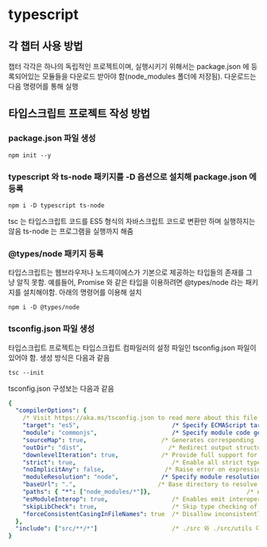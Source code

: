# typescript

## 각 챕터 사용 방법
챕터 각각은 하나의 독립적인 프로젝트이며, 실행시키기 위해서는 package.json 에 등록되어있는 모듈들을 다운로드 받아야 함(node_modules 폴더에 저장됨).
다운로드는 다음 명령어를 통해 실행

## 타입스크립트 프로젝트 작성 방법

### package.json 파일 생성
```
npm init --y
```
### typescript 와 ts-node 패키지를 -D 옵션으로 설치해 package.json 에 등록
```
npm i -D typescript ts-node
```
tsc 는 타입스크립트 코드를 ES5 형식의 자바스크립트 코드로 변환만 하며 실행하지는 않음
ts-node 는 프로그램을 실행까지 해줌

### @types/node 패키지 등록
타입스크립트는 웹브라우저나 노드제이에스가 기본으로 제공하는 타입들의 존재를 그냥 알직 못함. 예를들어, Promise 와 같은 타입을 이용하려면 @types/node 라는 패키지를 설치해야함. 
아래의 명령어를 이용해 설치
```
npm i -D @types/node
```
### tsconfig.json 파일 생성
타입스크립트 프로젝트는 타입스크립트 컴파일러의 설정 파일인 tsconfig.json 파일이 있어야 함.
생성 방식은 다음과 같음
```
tsc --init
```
tsconfig.json 구성보는 다음과 같음
```yaml
{
  "compilerOptions": {
    /* Visit https://aka.ms/tsconfig.json to read more about this file */
    "target": "es5",                          /* Specify ECMAScript target version: 'ES3' (default), 'ES5', 'ES2015', 'ES2016', 'ES2017', 'ES2018', 'ES2019', 'ES2020', or 'ESNEXT'. */
    "module": "commonjs",                     /* Specify module code generation: 'none', 'commonjs', 'amd', 'system', 'umd', 'es2015', 'es2020', or 'ESNext'. */
    "sourceMap": true,                     /* Generates corresponding '.map' file. */
    "outDir": "dist",                        /* Redirect output structure to the directory. */
    "downlevelIteration": true,            /* Provide full support for iterables in 'for-of', spread, and destructuring when targeting 'ES5' or 'ES3'. */
    "strict": true,                           /* Enable all strict type-checking options. */
    "noImplicitAny": false,                 /* Raise error on expressions and declarations with an implied 'any' type. */
    "moduleResolution": "node",            /* Specify module resolution strategy: 'node' (Node.js) or 'classic' (TypeScript pre-1.6). */
    "baseUrl": ".",                       /* Base directory to resolve non-absolute module names. */
    "paths": { "*": ["node_modules/*"]},                           /* A series of entries which re-map imports to lookup locations relative to the 'baseUrl'. */
    "esModuleInterop": true,                  /* Enables emit interoperability between CommonJS and ES Modules via creation of namespace objects for all imports. Implies 'allowSyntheticDefaultImports'. */
    "skipLibCheck": true,                     /* Skip type checking of declaration files. */
    "forceConsistentCasingInFileNames": true  /* Disallow inconsistently-cased references to the same file. */
  },
  "include": ["src/**/*"]                     /* ./src 와 ./src/utils 디렉토리에 이 프로젝트의 모든 타입스크립트 소스 파일이 있다는것을 의미*/
}
```
